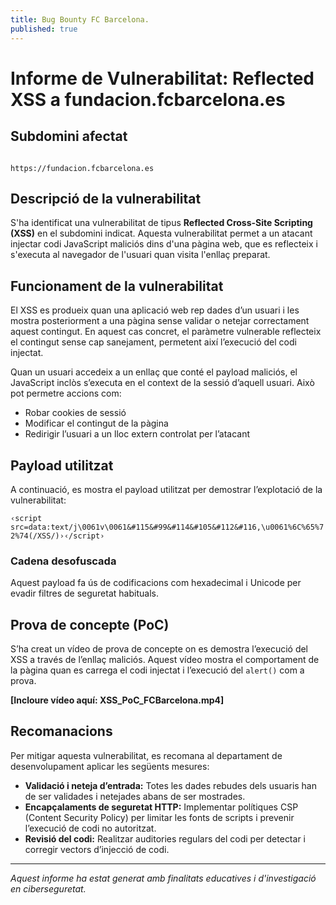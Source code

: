 ```yaml
---
title: Bug Bounty FC Barcelona.
published: true
---
```

# Informe de Vulnerabilitat: Reflected XSS a fundacion.fcbarcelona.es

## Subdomini afectat

                                                                                                                      https://fundacion.fcbarcelona.es

## Descripció de la vulnerabilitat

S'ha identificat una vulnerabilitat de tipus **Reflected Cross-Site Scripting (XSS)** en el subdomini indicat. Aquesta vulnerabilitat permet a un atacant injectar codi JavaScript maliciós dins d'una pàgina web, que es reflecteix i s'executa al navegador de l'usuari quan visita l'enllaç preparat.

## Funcionament de la vulnerabilitat

El XSS es produeix quan una aplicació web rep dades d’un usuari i les mostra posteriorment a una pàgina sense validar o netejar correctament aquest contingut. En aquest cas concret, el paràmetre vulnerable reflecteix el contingut sense cap sanejament, permetent així l’execució del codi injectat.

Quan un usuari accedeix a un enllaç que conté el payload maliciós, el JavaScript inclòs s’executa en el context de la sessió d’aquell usuari. Això pot permetre accions com:

- Robar cookies de sessió
- Modificar el contingut de la pàgina
- Redirigir l’usuari a un lloc extern controlat per l’atacant

## Payload utilitzat

A continuació, es mostra el payload utilitzat per demostrar l’explotació de la vulnerabilitat:

`‹script src=data:text/j\0061v\0061&#115&#99&#114&#105&#112&#116,\u0061%6C%65%72%74(/XSS/)›‹/script›`

### Cadena desofuscada

<script src="data:text/javascript,alert(/XSS/)"></script>

Aquest payload fa ús de codificacions com hexadecimal i Unicode per evadir filtres de seguretat habituals.

## Prova de concepte (PoC)

S’ha creat un vídeo de prova de concepte on es demostra l’execució del XSS a través de l’enllaç maliciós. Aquest vídeo mostra el comportament de la pàgina quan es carrega el codi injectat i l’execució del `alert()` com a prova.

**[Incloure vídeo aquí: XSS_PoC_FCBarcelona.mp4]**

## Recomanacions

Per mitigar aquesta vulnerabilitat, es recomana al departament de desenvolupament aplicar les següents mesures:

- **Validació i neteja d’entrada:** Totes les dades rebudes dels usuaris han de ser validades i netejades abans de ser mostrades.
- **Encapçalaments de seguretat HTTP:** Implementar polítiques CSP (Content Security Policy) per limitar les fonts de scripts i prevenir l’execució de codi no autoritzat.
- **Revisió del codi:** Realitzar auditories regulars del codi per detectar i corregir vectors d’injecció de codi.

---

*Aquest informe ha estat generat amb finalitats educatives i d'investigació en ciberseguretat.*
